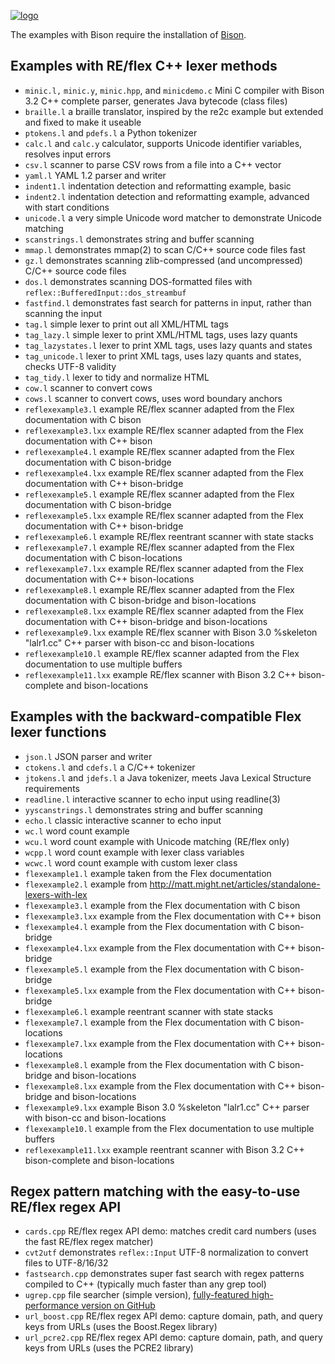 [![logo][logo-url]][reflex-url]

The examples with Bison require the installation of [Bison][bison-url].

Examples with RE/flex C++ lexer methods
---------------------------------------

- `minic.l,` `minic.y`, `minic.hpp`, and `minicdemo.c` Mini C compiler with Bison 3.2 C++ complete parser, generates Java bytecode (class files)
- `braille.l` a braille translator, inspired by the re2c example but extended and fixed to make it useable
- `ptokens.l` and `pdefs.l` a Python tokenizer
- `calc.l` and `calc.y` calculator, supports Unicode identifier variables, resolves input errors
- `csv.l` scanner to parse CSV rows from a file into a C++ vector
- `yaml.l` YAML 1.2 parser and writer
- `indent1.l` indentation detection and reformatting example, basic
- `indent2.l` indentation detection and reformatting example, advanced with start conditions
- `unicode.l` a very simple Unicode word matcher to demonstrate Unicode matching
- `scanstrings.l` demonstrates string and buffer scanning
- `mmap.l` demonstrates mmap(2) to scan C/C++ source code files fast
- `gz.l` demonstrates scanning zlib-compressed (and uncompressed) C/C++ source code files
- `dos.l` demonstrates scanning DOS-formatted files with `reflex::BufferedInput::dos_streambuf`
- `fastfind.l` demonstrates fast search for patterns in input, rather than scanning the input
- `tag.l` simple lexer to print out all XML/HTML tags
- `tag_lazy.l` simple lexer to print XML/HTML tags, uses lazy quants
- `tag_lazystates.l` lexer to print XML tags, uses lazy quants and states
- `tag_unicode.l` lexer to print XML tags, uses lazy quants and states, checks UTF-8 validity
- `tag_tidy.l` lexer to tidy and normalize HTML
- `cow.l` scanner to convert cows
- `cows.l` scanner to convert cows, uses word boundary anchors
- `reflexexample3.l` example RE/flex scanner adapted from the Flex documentation with C bison
- `reflexexample3.lxx` example RE/flex scanner adapted from the Flex documentation with C++ bison
- `reflexexample4.l` example RE/flex scanner adapted from the Flex documentation with C bison-bridge
- `reflexexample4.lxx` example RE/flex scanner adapted from the Flex documentation with C++ bison-bridge
- `reflexexample5.l` example RE/flex scanner adapted from the Flex documentation with C bison-bridge
- `reflexexample5.lxx` example RE/flex scanner adapted from the Flex documentation with C++ bison-bridge
- `reflexexample6.l` example RE/flex reentrant scanner with state stacks
- `reflexexample7.l` example RE/flex scanner adapted from the Flex documentation with C bison-locations
- `reflexexample7.lxx` example RE/flex scanner adapted from the Flex documentation with C++ bison-locations
- `reflexexample8.l` example RE/flex scanner adapted from the Flex documentation with C bison-bridge and bison-locations
- `reflexexample8.lxx` example RE/flex scanner adapted from the Flex documentation with C++ bison-bridge and bison-locations
- `reflexexample9.lxx` example RE/flex scanner with Bison 3.0 %skeleton "lalr1.cc" C++ parser with bison-cc and bison-locations
- `reflexexample10.l` example RE/flex scanner adapted from the Flex documentation to use multiple buffers
- `reflexexample11.lxx` example RE/flex scanner with Bison 3.2 C++ bison-complete and bison-locations

Examples with the backward-compatible Flex lexer functions
----------------------------------------------------------

- `json.l` JSON parser and writer
- `ctokens.l` and `cdefs.l` a C/C++ tokenizer
- `jtokens.l` and `jdefs.l` a Java tokenizer, meets Java Lexical Structure requirements
- `readline.l` interactive scanner to echo input using readline(3)
- `yyscanstrings.l` demonstrates string and buffer scanning
- `echo.l` classic interactive scanner to echo input
- `wc.l` word count example
- `wcu.l` word count example with Unicode matching (RE/flex only)
- `wcpp.l` word count example with lexer class variables
- `wcwc.l` word count example with custom lexer class
- `flexexample1.l` example taken from the Flex documentation
- `flexexample2.l` example from <http://matt.might.net/articles/standalone-lexers-with-lex>
- `flexexample3.l` example from the Flex documentation with C bison
- `flexexample3.lxx` example from the Flex documentation with C++ bison
- `flexexample4.l` example from the Flex documentation with C bison-bridge
- `flexexample4.lxx` example from the Flex documentation with C++ bison-bridge
- `flexexample5.l` example from the Flex documentation with C bison-bridge
- `flexexample5.lxx` example from the Flex documentation with C++ bison-bridge
- `flexexample6.l` example reentrant scanner with state stacks
- `flexexample7.l` example from the Flex documentation with C bison-locations
- `flexexample7.lxx` example from the Flex documentation with C++ bison-locations
- `flexexample8.l` example from the Flex documentation with C bison-bridge and bison-locations
- `flexexample8.lxx` example from the Flex documentation with C++ bison-bridge and bison-locations
- `flexexample9.lxx` example Bison 3.0 %skeleton "lalr1.cc" C++ parser with bison-cc and bison-locations
- `flexexample10.l` example from the Flex documentation to use multiple buffers
- `reflexexample11.lxx` example reentrant scanner with Bison 3.2 C++ bison-complete and bison-locations

Regex pattern matching with the easy-to-use RE/flex regex API
-------------------------------------------------------------

- `cards.cpp` RE/flex regex API demo: matches credit card numbers (uses the fast RE/flex regex matcher)
- `cvt2utf` demonstrates `reflex::Input` UTF-8 normalization to convert files to UTF-8/16/32
- `fastsearch.cpp` demonstrates super fast search with regex patterns compiled to C++ (typically much faster than any grep tool)
- `ugrep.cpp` file searcher (simple version), [fully-featured high-performance version on GitHub](https://github.com/Genivia/ugrep)
- `url_boost.cpp` RE/flex regex API demo: capture domain, path, and query keys from URLs (uses the Boost.Regex library)
- `url_pcre2.cpp` RE/flex regex API demo: capture domain, path, and query keys from URLs (uses the PCRE2 library)

[logo-url]: https://www.genivia.com/images/reflex-logo.png
[reflex-url]: https://www.genivia.com/get-reflex.html
[manual-url]: https://www.genivia.com/doc/reflex/html
[bison-url]: http://dinosaur.compilertools.net/#bison
